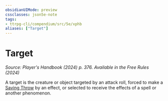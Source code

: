 ```yaml
---
obsidianUIMode: preview
cssclasses: json5e-note
tags:
- ttrpg-cli/compendium/src/5e/xphb
aliases: ["Target"]
---
```

# Target
*Source: Player's Handbook (2024) p. 376. Available in the Free Rules (2024)* 

A target is the creature or object targeted by an attack roll, forced to make a [Saving Throw](Mechanics/rules/variant-rules/saving-throw-xphb.md) by an effect, or selected to receive the effects of a spell or another phenomenon.